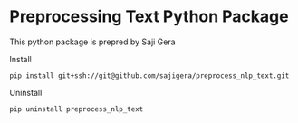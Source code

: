 # Preprocessing Text Python Package

This python package is prepred by Saji Gera

Install

`pip install git+ssh://git@github.com/sajigera/preprocess_nlp_text.git`

Uninstall

`pip uninstall preprocess_nlp_text`
